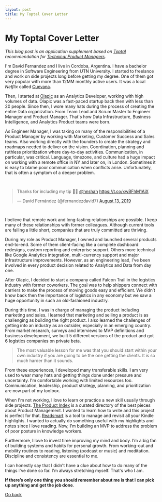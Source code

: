 ```yaml
---
layout: post
title: My Toptal Cover Letter
---
```


# My Toptal Cover Letter

*This blog post is an application supplement based on [Toptal](https://www.toptal.com/platform/talent/application_info/edit#admission_post=1) recommendation for [Technical Product Managers](https://www.toptal.com/product-managers/technical-product-managers).*

I'm David Fernandez and I live in Cordoba, Argentina. I have a bachelor degree in Software Engineering from UTN University. I started to freelance and work on side projects long before getting my degree. One of them got very popular with more than 12MM monthly active users. It was a local *Netflix* called [Cuevana](https://es.wikipedia.org/wiki/Cuevana).

Then, I started at [Olapic](https://www.olapic.com) as an Analytics Developer, working with high volumes of data. Olapic was a fast-paced startup back then with less than 20 people. Since then, I wore many hats during the process of creating the entire Data organization. From Team Lead and Scrum Master to Engineer Manager and Product Manager. That's how Data Infrastructure, Business Intelligence, and Analytics Product teams were born.

As Engineer Manager, I was taking on many of the responsibilities of a Product Manager by working with Marketing, Customer Success and Sales teams. Also working directly with the founders to create the strategy and roadmaps needed to deliver on the vision. Coordination, planning and ruthless prioritization where day-to-day activities. Communication, in particular, was critical. Language, timezone, and culture had a huge impact on working with a remote office in NY and later on, in London. Sometimes it is easy to blame poor communication when conflicts arise. Unfortunately, that is often a symptom of a deeper problem.

<div class="center">
	<br>
	<blockquote class="twitter-tweet"><p lang="en" dir="ltr">Thanks for including my tip 💪🏼 <a href="https://twitter.com/hnshah?ref_src=twsrc%5Etfw">@hnshah</a> <a href="https://t.co/xwBFhM1AiX">https://t.co/xwBFhM1AiX</a></p>&mdash; David Fernández (@fernandezdavid7) <a href="https://twitter.com/fernandezdavid7/status/1161284910033903616?ref_src=twsrc%5Etfw">August 13, 2019</a></blockquote> <script async src="https://platform.twitter.com/widgets.js" charset="utf-8"></script>
	<br>
</div>

I believe that remote work and long-lasting relationships are possible. I keep many of these relationships with former colleagues. Although current tools are falling a little short, companies that are truly committed are thriving.

During my role as Product Manager, I owned and launched several products end-to-end. Some of them client-facing like a complete dashboard redesigns, custom reporting and enterprise support. Others more technical like Google Analytics integration, multi-currency support and major infrastructure improvements. However, as an engineering lead, I've been involved in every product decision related to Analytics and Data from day one.

After Olapic, I decided to start a company called Falcon Trail in the logistics industry with former coworkers. The goal was to help shippers connect with carriers to make the process of moving goods easy and efficient. We didn’t know back then the importance of logistics in any economy but we saw a huge opportunity in such an old-fashioned industry.

During this time, I was in charge of managing the product including marketing and sales. I learned that marketing and selling a product is as challenging as building the right product. I also learned the challenges of getting into an industry as an outsider, especially in an emerging country. From market research, surveys and interviews to MVP definitions and business development, we built 5 different versions of the product and got 6 logistics companies on private beta.

> The most valuable lesson for me was that you should start within your own industry if you are going to be the one getting the clients. It is so much harder than it sounds.

From these experiences, I developed many transferable skills. I am very used to wear many hats and getting things done under pressure and uncertainty. I'm comfortable working with limited resources too. Communication, leadership, product strategy, planning, and prioritization are now part of my toolbox.

When I'm not working, I love to learn or practice a new skill usually through side projects. [The Product Index](https://theproductindex.com) is a curated directory of the best pieces about Product Management. I wanted to learn how to write and this project is perfect for that. [Readsmart](https://readsmart.co) is a tool to manage and revisit all your Kindle highlights. I wanted to actually do something useful with my highlights and notes since I love reading. Now, I'm building an MVP to address the problem of poor posture in knowledge workers.

Furthermore, I love to invest time improving my mind and body. I’m a big fan of building systems and habits for personal growth. From working-out and mobility routines to reading, listening (podcast or music) and meditation. Discipline and consistency are essential to me.

I can honestly say that I didn't have a clue about how to do many of the things I've done so far. I'm always stretching myself. That's who I am.

**If there’s only one thing you should remember about me is that I can pick up anything and get the job done**.

[Go back](./)